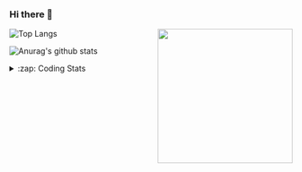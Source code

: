 ### Hi there 👋

<!--
**tao8687/tao8687** is a ✨ _special_ ✨ repository because its `README.md` (this file) appears on your GitHub profile.

Here are some ideas to get you started:

- 🔭 I’m currently working on ...
- 🌱 I’m currently learning ...
- 👯 I’m looking to collaborate on ...
- 🤔 I’m looking for help with ...
- 💬 Ask me about ...
- 📫 How to reach me: ...
- 😄 Pronouns: ...
- ⚡ Fun fact: ...
-->

<img align='right' src="https://media.giphy.com/media/M9gbBd9nbDrOTu1Mqx/giphy.gif" width="240">

  
![Top Langs](https://github-readme-stats.vercel.app/api/top-langs/?username=tao8687&layout=compact&title_color=23238E&text_color=A67D3D)

![Anurag's github stats](https://github-readme-stats.vercel.app/api?username=tao8687&show_icons=true&&text_color=A67D3D&title_color=23238E&show_icons=false&count_private=true&hide=stars)

<details>
  <summary>:zap: Coding Stats</summary>
  <br>
    
<!--START_SECTION:waka-->

```text
From: 09 August 2022 - To: 16 August 2022

Python            21 hrs 4 mins   ███████████████▓░░░░░░░░░   62.43 %
C                 4 hrs 19 mins   ███▒░░░░░░░░░░░░░░░░░░░░░   12.82 %
Makefile          3 hrs 7 mins    ██▒░░░░░░░░░░░░░░░░░░░░░░   09.26 %
C++               1 hr 39 mins    █▒░░░░░░░░░░░░░░░░░░░░░░░   04.90 %
Other             1 hr 9 mins     █░░░░░░░░░░░░░░░░░░░░░░░░   03.45 %
```

<!--END_SECTION:waka-->
</details>
